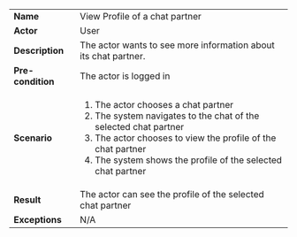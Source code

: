 <table>
    <tr>
        <td>
            <strong>Name</strong>
        </td>
        <td>
            View Profile of a chat partner
        </td>
    </tr>
    <tr>
        <td>
            <strong>Actor</strong>
        </td>
        <td>
            User
        </td>
    </tr>
    <tr>
        <td>
            <strong>Description</strong>            
        </td>
        <td>
            The actor wants to see more information about its chat partner.
        </td>
    </tr>
    <tr>
        <td>
            <strong>Pre-condition</strong>
        </td>
        <td>
            The actor is logged in
        </td>
    </tr>
    <tr>
        <td>
            <strong>Scenario</strong>
        </td>
        <td>
            <ol>
                <li>
                    The actor chooses a chat partner
                </li>
                <li>
                    The system navigates to the chat of the selected chat partner
                </li>
                <li>
                    The actor chooses to view the profile of the chat partner
                </li>
                <li>
                    The system shows the profile of the selected chat partner
                </li>
            </ol>
        </td>
    </tr>
    <tr>
        <td>
            <strong>Result</strong>
        </td>
        <td>
            The actor can see the profile of the selected chat partner
        </td>
    </tr>
    <tr>
        <td>
            <strong>Exceptions</strong>
        </td>
        <td>
            N/A
        </td>
    </tr>      
</table>
